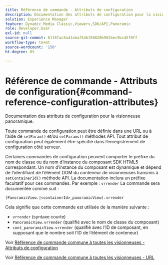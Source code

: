 ```yaml
---
title: Référence de commande - Attributs de configuration
description: Documentation des attributs de configuration pour la visionneuse panoramique.
solution: Experience Manager
feature: Dynamic Media Classic,Viewers,SDK/API,Panoramic
role: Developer,User
exl-id: null
source-git-commit: 6118fac8a41abaf5db150820b982bec5bc45f0ff
workflow-type: tm+mt
source-wordcount: '150'
ht-degree: 0%

---
```


# Référence de commande - Attributs de configuration{#command-reference-configuration-attributes}

Documentation des attributs de configuration pour la visionneuse panoramique.

Toute commande de configuration peut être définie dans une URL ou à l’aide de `setParam()` et/ou `setParams()` méthodes API. Tout attribut de configuration peut également être spécifié dans l’enregistrement de configuration côté serveur.

Certaines commandes de configuration peuvent comporter le préfixe du nom de classe ou du nom d’instance du composant SDK HTML5 correspondant. Un nom d’instance du composant est dynamique et dépend de l’identifiant de l’élément DOM du conteneur de visionneuses transmis à `setContainerId()` méthode API. La documentation inclura un préfixe facultatif pour ces commandes. Par exemple : `vrrender` La commande sera documentée comme suit :

```
[PanoramicView.|<containerId>_panoramicView].vrrender
```

Cela signifie que cette commande est utilisée de la manière suivante :

* `vrrender` (syntaxe courte)
* `PanoramicView.vrrender` (qualifié avec le nom de classe du composant)
* `cont_panoramicView.vrrender` (qualifié avec l’ID de composant, en supposant que le nombre soit l’ID de l’élément de conteneur)


Voir [Référence de commande commune à toutes les visionneuses - Attributs de configuration](../../../r-html5-viewer-20-cmdref-configattrib/r-html5-viewer-20-cmdref-configattrib.md#concept-850e0f2c49b949deb7cfbfd330d329bd)

Voir [Référence de commande commune à toutes les visionneuses - URL](../../../c-html5-viewer-20-cmdref-url/c-html5-viewer-20-cmdref-url.md#concept-9b337f349b7b406b8c33c7ee96b3e226)
